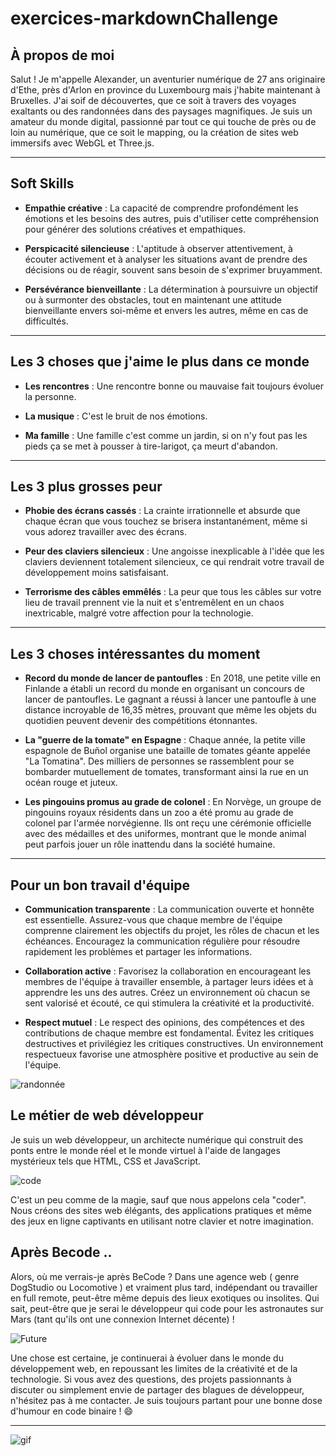 # exercices-markdownChallenge
## À propos de moi
Salut ! Je m'appelle Alexander, un aventurier numérique de 27 ans originaire d'Ethe, près d'Arlon en province du Luxembourg mais j'habite maintenant à Bruxelles. J'ai soif de découvertes, que ce soit à travers des voyages exaltants ou des randonnées dans des paysages magnifiques. Je suis un amateur du monde digital, passionné par tout ce qui touche de près ou de loin au numérique, que ce soit le mapping, ou la création de sites web immersifs avec WebGL et Three.js.

---

## Soft Skills

* **Empathie créative** : La capacité de comprendre profondément les émotions et les besoins des autres, puis d'utiliser cette compréhension pour générer des solutions créatives et empathiques.

* **Perspicacité silencieuse** : L'aptitude à observer attentivement, à écouter activement et à analyser les situations avant de prendre des décisions ou de réagir, souvent sans besoin de s'exprimer bruyamment.

* **Persévérance bienveillante** : La détermination à poursuivre un objectif ou à surmonter des obstacles, tout en maintenant une attitude bienveillante envers soi-même et envers les autres, même en cas de difficultés.
---
## Les 3 choses que j'aime le plus dans ce monde

* **Les rencontres** : Une rencontre bonne ou mauvaise fait toujours évoluer la personne. 

* **La musique** : C'est le bruit de nos émotions.

* **Ma famille** : Une famille c'est comme un jardin, si on n'y fout pas les pieds ça se met à pousser à tire-larigot, ça meurt d'abandon.

---
## Les 3 plus grosses peur 

* **Phobie des écrans cassés** : La crainte irrationnelle et absurde que chaque écran que vous touchez se brisera instantanément, même si vous adorez travailler avec des écrans.

* **Peur des claviers silencieux** : Une angoisse inexplicable à l'idée que les claviers deviennent totalement silencieux, ce qui rendrait votre travail de développement moins satisfaisant.

* **Terrorisme des câbles emmêlés** : La peur que tous les câbles sur votre lieu de travail prennent vie la nuit et s'entremêlent en un chaos inextricable, malgré votre affection pour la technologie.

---
## Les 3 choses intéressantes du moment 

* **Record du monde de lancer de pantoufles** : En 2018, une petite ville en Finlande a établi un record du monde en organisant un concours de lancer de pantoufles. Le gagnant a réussi à lancer une pantoufle à une distance incroyable de 16,35 mètres, prouvant que même les objets du quotidien peuvent devenir des compétitions étonnantes.

* **La "guerre de la tomate" en Espagne** : Chaque année, la petite ville espagnole de Buñol organise une bataille de tomates géante appelée "La Tomatina". Des milliers de personnes se rassemblent pour se bombarder mutuellement de tomates, transformant ainsi la rue en un océan rouge et juteux.

* **Les pingouins promus au grade de colonel** : En Norvège, un groupe de pingouins royaux résidents dans un zoo a été promu au grade de colonel par l'armée norvégienne. Ils ont reçu une cérémonie officielle avec des médailles et des uniformes, montrant que le monde animal peut parfois jouer un rôle inattendu dans la société humaine.
---
## Pour un bon travail d'équipe 

* **Communication transparente** : La communication ouverte et honnête est essentielle. Assurez-vous que chaque membre de l'équipe comprenne clairement les objectifs du projet, les rôles de chacun et les échéances. Encouragez la communication régulière pour résoudre rapidement les problèmes et partager les informations.

* **Collaboration active** : Favorisez la collaboration en encourageant les membres de l'équipe à travailler ensemble, à partager leurs idées et à apprendre les uns des autres. Créez un environnement où chacun se sent valorisé et écouté, ce qui stimulera la créativité et la productivité.

* **Respect mutuel** : Le respect des opinions, des compétences et des contributions de chaque membre est fondamental. Évitez les critiques destructives et privilégiez les critiques constructives. Un environnement respectueux favorise une atmosphère positive et productive au sein de l'équipe.



![randonnée](https://images.unsplash.com/photo-1523506591153-1504ba186b3b?ixlib=rb-4.0.3&ixid=M3wxMjA3fDB8MHxwaG90by1wYWdlfHx8fGVufDB8fHx8fA%3D%3D&auto=format&fit=crop&w=1964&q=80)

## Le métier de web développeur
Je suis un web développeur, un architecte numérique qui construit des ponts entre le monde réel et le monde virtuel à l'aide de langages mystérieux tels que HTML, CSS et JavaScript.

![code](https://images.unsplash.com/photo-1484417894907-623942c8ee29?ixlib=rb-4.0.3&ixid=M3wxMjA3fDB8MHxwaG90by1wYWdlfHx8fGVufDB8fHx8fA%3D%3D&auto=format&fit=crop&w=1932&q=80)

C'est un peu comme de la magie, sauf que nous appelons cela "coder". Nous créons des sites web élégants, des applications pratiques et même des jeux en ligne captivants en utilisant notre clavier et notre imagination.

## Après Becode ..
Alors, où me verrais-je après BeCode ? Dans une agence web ( genre DogStudio ou Locomotive ) et vraiment plus tard, indépendant ou travailler en full remote, peut-être même depuis des lieux exotiques ou insolites. Qui sait, peut-être que je serai le développeur qui code pour les astronautes sur Mars (tant qu'ils ont une connexion Internet décente) !

![Future](https://images.unsplash.com/photo-1580094333632-438bdc04f79f?ixlib=rb-4.0.3&ixid=M3wxMjA3fDB8MHxwaG90by1wYWdlfHx8fGVufDB8fHx8fA%3D%3D&auto=format&fit=crop&w=2070&q=80)

Une chose est certaine, je continuerai à évoluer dans le monde du développement web, en repoussant les limites de la créativité et de la technologie. Si vous avez des questions, des projets passionnants à discuter ou simplement envie de partager des blagues de développeur, n'hésitez pas à me contacter. Je suis toujours partant pour une bonne dose d'humour en code binaire ! 😄

---

![gif](![Future](https://images.unsplash.com/photo-1580094333632-438bdc04f79f?ixlib=rb-4.0.3&ixid=M3wxMjA3fDB8MHxwaG90by1wYWdlfHx8fGVufDB8fHx8fA%3D%3D&auto=format&fit=crop&w=2070&q=80))